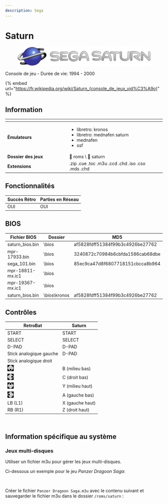 ```yaml
---
description: Sega
---
```


# Saturn

<div align="left">

<figure><img src="https://raw.githubusercontent.com/fabricecaruso/es-theme-carbon/master/art/logos/saturn.svg" alt=""><figcaption></figcaption></figure>

</div>

Console de jeu - Durée de vie: 1994 - 2000

{% embed url="https://fr.wikipedia.org/wiki/Saturn_(console_de_jeux_vid%C3%A9o)" %}

## Information

<table data-header-hidden><thead><tr><th width="184"></th><th></th><th data-hidden></th></tr></thead><tbody><tr><td><strong>Émulateurs</strong></td><td><ul><li>libretro: kronos</li><li>libretro: mednafen saturn</li><li>mednafen</li><li>ssf</li></ul></td><td></td></tr><tr><td><strong>Dossier des jeux</strong></td><td><span data-gb-custom-inline data-tag="emoji" data-code="1f4c1">📁</span> roms \ <span data-gb-custom-inline data-tag="emoji" data-code="1f4c2">📂</span> saturn</td><td></td></tr><tr><td><strong>Extensions</strong></td><td>.zip .cue .toc .m3u .ccd .chd .iso .cso .mds .chd</td><td></td></tr></tbody></table>

## Fonctionnalités

| Succès Rétro | Parties en Réseau |
| ------------ | ----------------- |
| OUI          | OUI               |

## BIOS

<table><thead><tr><th width="266">Fichier BIOS</th><th width="140">Dossier</th><th width="341">MD5</th></tr></thead><tbody><tr><td>saturn_bios.bin</td><td>\bios</td><td>af5828fdff51384f99b3c4926be27762</td></tr><tr><td>mpr-17933.bin</td><td>\bios</td><td>3240872c70984b6cbfda1586cab68dbe</td></tr><tr><td>sega_101.bin</td><td>\bios</td><td>85ec9ca47d8f6807718151cbcca8b964</td></tr><tr><td>mpr-18811-mx.ic1</td><td>\bios</td><td></td></tr><tr><td>mpr-19367-mx.ic1</td><td>\bios</td><td></td></tr><tr><td>saturn_bios.bin</td><td>\bios\kronos</td><td>af5828fdff51384f99b3c4926be27762</td></tr></tbody></table>

## Contrôles

| RetroBat                                                                           | Saturn          |
| ---------------------------------------------------------------------------------- | --------------- |
| START                                                                              | START           |
| SELECT                                                                             | SELECT          |
| D-PAD                                                                              | D-PAD           |
| Stick analogique gauche                                                            | D-PAD           |
| Stick analogique droit                                                             |                 |
| ![A](<../../../../.gitbook/assets/image (19).png>)                                 | B (milieu bas)  |
| ![B](<../../../../.gitbook/assets/image (6).png>)                                  | C (droit bas)   |
| <img src="../../../../.gitbook/assets/image (34).png" alt="" data-size="original"> | Y (milieu haut) |
| <img src="../../../../.gitbook/assets/image (32).png" alt="" data-size="line">     | A (gauche bas)  |
| LB (L1)                                                                            | X (gauche haut) |
| RB (R1)                                                                            | Z (droit haut)  |

<div align="left">

<figure><img src="https://i.imgur.com/rJXxjO2.png" alt=""><figcaption></figcaption></figure>

</div>

## Information spécifique au système

### Jeux multi-disques

Utiliser un fichier m3u pour gérer les jeux multi-disques.

Ci-dessous un exemple pour le jeu _Panzer Dragoon Saga_:&#x20;

<div align="left">

<figure><img src="https://i.imgur.com/o3QZPs0.png" alt=""><figcaption></figcaption></figure>

</div>

Créer le fichier `Panzer Dragoon Saga.m3u` avec le contenu suivant et sauvegarder le fichier m3u dans le dossier `/roms/saturn` :

<div align="left">

<figure><img src="https://i.imgur.com/gy9LuLH.png" alt=""><figcaption></figcaption></figure>

</div>
